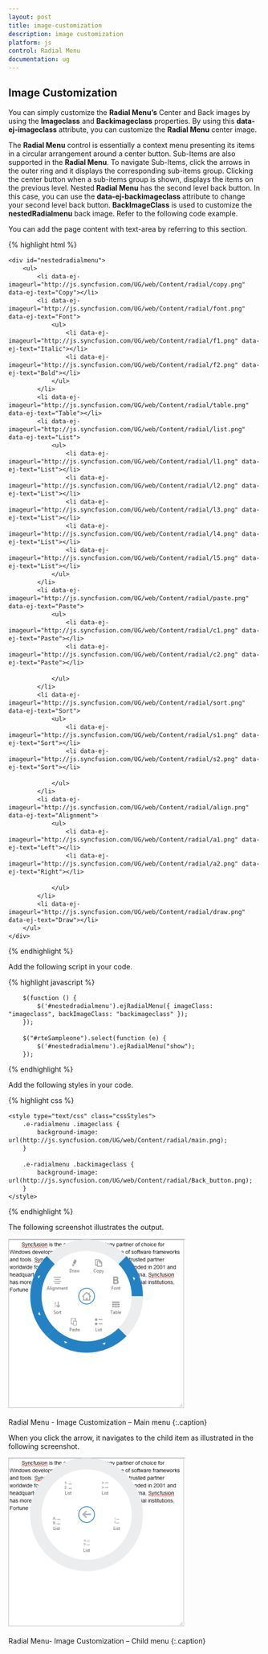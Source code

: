 ```yaml
---
layout: post
title: image-customization
description: image customization
platform: js
control: Radial Menu
documentation: ug
---
```


## Image Customization

You can simply customize the **Radial Menu’s** Center and Back images by using the **Imageclass** and **Backimageclass** properties. By using this **data-ej-imageclass** attribute, you can customize the **Radial Menu** center image. 

The **Radial Menu** control is essentially a context menu presenting its items in a circular arrangement around a center button. Sub-Items are also supported in the **Radial Menu**. To navigate Sub-Items, click the arrows in the outer ring and it displays the corresponding sub-items group. Clicking the center button when a sub-items group is shown, displays the items on the previous level. Nested **Radial Menu** has the second level back button. In this case, you can use the **data-ej-backimageclass** attribute to change your second level back button. **BackImageClass** is used to customize the **nestedRadialmenu** back image. Refer to the following code example.

You can add the page content with text-area by referring to this section.

{% highlight html %}


    <div id="nestedradialmenu">
        <ul>
            <li data-ej-imageurl="http://js.syncfusion.com/UG/web/Content/radial/copy.png" data-ej-text="Copy"></li>
            <li data-ej-imageurl="http://js.syncfusion.com/UG/web/Content/radial/font.png" data-ej-text="Font">
                <ul>
                    <li data-ej-imageurl="http://js.syncfusion.com/UG/web/Content/radial/f1.png" data-ej-text="Italic"></li>
                    <li data-ej-imageurl="http://js.syncfusion.com/UG/web/Content/radial/f2.png" data-ej-text="Bold"></li>
                </ul>
            </li>
            <li data-ej-imageurl="http://js.syncfusion.com/UG/web/Content/radial/table.png" data-ej-text="Table"></li>
            <li data-ej-imageurl="http://js.syncfusion.com/UG/web/Content/radial/list.png" data-ej-text="List">
                <ul>
                    <li data-ej-imageurl="http://js.syncfusion.com/UG/web/Content/radial/l1.png" data-ej-text="List"></li>
                    <li data-ej-imageurl="http://js.syncfusion.com/UG/web/Content/radial/l2.png" data-ej-text="List"></li>
                    <li data-ej-imageurl="http://js.syncfusion.com/UG/web/Content/radial/l3.png" data-ej-text="List"></li>
                    <li data-ej-imageurl="http://js.syncfusion.com/UG/web/Content/radial/l4.png" data-ej-text="List"></li>
                    <li data-ej-imageurl="http://js.syncfusion.com/UG/web/Content/radial/l5.png" data-ej-text="List"></li>
                </ul>
            </li>
            <li data-ej-imageurl="http://js.syncfusion.com/UG/web/Content/radial/paste.png" data-ej-text="Paste">
                <ul>
                    <li data-ej-imageurl="http://js.syncfusion.com/UG/web/Content/radial/c1.png" data-ej-text="Paste"></li>
                    <li data-ej-imageurl="http://js.syncfusion.com/UG/web/Content/radial/c2.png" data-ej-text="Paste"></li>

                </ul>
            </li>
            <li data-ej-imageurl="http://js.syncfusion.com/UG/web/Content/radial/sort.png" data-ej-text="Sort">
                <ul>
                    <li data-ej-imageurl="http://js.syncfusion.com/UG/web/Content/radial/s1.png" data-ej-text="Sort"></li>
                    <li data-ej-imageurl="http://js.syncfusion.com/UG/web/Content/radial/s2.png" data-ej-text="Sort"></li>

                </ul>
            </li>
            <li data-ej-imageurl="http://js.syncfusion.com/UG/web/Content/radial/align.png" data-ej-text="Alignment">
                <ul>
                    <li data-ej-imageurl="http://js.syncfusion.com/UG/web/Content/radial/a1.png" data-ej-text="Left"></li>
                    <li data-ej-imageurl="http://js.syncfusion.com/UG/web/Content/radial/a2.png" data-ej-text="Right"></li>

                </ul>
            </li>
            <li data-ej-imageurl="http://js.syncfusion.com/UG/web/Content/radial/draw.png" data-ej-text="Draw"></li>
        </ul>
    </div>
    
{% endhighlight %}

Add the following script in your code.
    
{% highlight javascript %}

        $(function () {
            $('#nestedradialmenu').ejRadialMenu({ imageClass: "imageclass", backImageClass: "backimageclass" });
        });
        
        $("#rteSampleone").select(function (e) {
            $('#nestedradialmenu').ejRadialMenu("show");
        });
    
{% endhighlight %}

Add the following styles in your code.
    
{% highlight css %}

    <style type="text/css" class="cssStyles">
        .e-radialmenu .imageclass {
            background-image: url(http://js.syncfusion.com/UG/web/Content/radial/main.png);
        }

        .e-radialmenu .backimageclass {
            background-image: url(http://js.syncfusion.com/UG/web/Content/radial/Back_button.png);
        }
    </style>


{% endhighlight %}



The following screenshot illustrates the output.

![](image-customization_images\image-customization_img1.png)

Radial Menu - Image Customization – Main menu
{:.caption}

When you click the arrow, it navigates to the child item as illustrated in the following screenshot.

![](image-customization_images\image-customization_img2.png)

Radial Menu- Image Customization – Child menu 
{:.caption}



